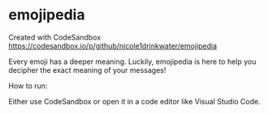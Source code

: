 # emojipedia
Created with CodeSandbox
https://codesandbox.io/p/github/nicole1drinkwater/emojipedia

Every emoji has a deeper meaning. Luckily, emojipedia is here to help you decipher the exact meaning of your messages!

How to run:

Either use CodeSandbox or open it in a code editor like Visual Studio Code.

